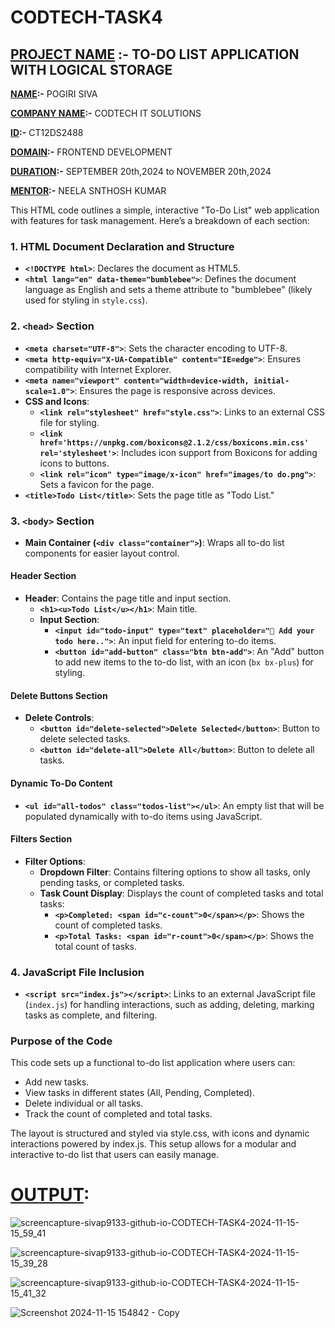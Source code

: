 # CODTECH-TASK4  

## <ins>PROJECT NAME</ins> :- TO-DO LIST APPLICATION WITH LOGICAL STORAGE  

**<ins>NAME</ins>:-** POGIRI SIVA  

**<ins>COMPANY NAME</ins>:-** CODTECH IT SOLUTIONS

**<ins>ID</ins>:-** CT12DS2488  

**<ins>DOMAIN</ins>:-** FRONTEND DEVELOPMENT

**<ins>DURATION</ins>:-** SEPTEMBER 20th,2024 to NOVEMBER 20th,2024

**<ins>MENTOR</ins>:-** NEELA SNTHOSH KUMAR   

This HTML code outlines a simple, interactive "To-Do List" web application with features for task management. Here’s a breakdown of each section:

### 1. **HTML Document Declaration and Structure**
   - **`<!DOCTYPE html>`**: Declares the document as HTML5.
   - **`<html lang="en" data-theme="bumblebee">`**: Defines the document language as English and sets a theme attribute to "bumblebee" (likely used for styling in `style.css`).

### 2. **`<head>` Section**
   - **`<meta charset="UTF-8">`**: Sets the character encoding to UTF-8.
   - **`<meta http-equiv="X-UA-Compatible" content="IE=edge">`**: Ensures compatibility with Internet Explorer.
   - **`<meta name="viewport" content="width=device-width, initial-scale=1.0">`**: Ensures the page is responsive across devices.
   - **CSS and Icons**:
      - **`<link rel="stylesheet" href="style.css">`**: Links to an external CSS file for styling.
      - **`<link href='https://unpkg.com/boxicons@2.1.2/css/boxicons.min.css' rel='stylesheet'>`**: Includes icon support from Boxicons for adding icons to buttons.
      - **`<link rel="icon" type="image/x-icon" href="images/to do.png">`**: Sets a favicon for the page.
   - **`<title>Todo List</title>`**: Sets the page title as "Todo List."

### 3. **`<body>` Section**
   - **Main Container (`<div class="container">`)**: Wraps all to-do list components for easier layout control.

   #### Header Section
   - **Header**: Contains the page title and input section.
      - **`<h1><u>Todo List</u></h1>`**: Main title.
      - **Input Section**: 
         - **`<input id="todo-input" type="text" placeholder="📑 Add your todo here..">`**: An input field for entering to-do items.
         - **`<button id="add-button" class="btn btn-add">`**: An "Add" button to add new items to the to-do list, with an icon (`bx bx-plus`) for styling.

   #### Delete Buttons Section
   - **Delete Controls**:
      - **`<button id="delete-selected">Delete Selected</button>`**: Button to delete selected tasks.
      - **`<button id="delete-all">Delete All</button>`**: Button to delete all tasks.

   #### Dynamic To-Do Content
   - **`<ul id="all-todos" class="todos-list"></ul>`**: An empty list that will be populated dynamically with to-do items using JavaScript.

   #### Filters Section
   - **Filter Options**:
      - **Dropdown Filter**: Contains filtering options to show all tasks, only pending tasks, or completed tasks.
      - **Task Count Display**: Displays the count of completed tasks and total tasks:
         - **`<p>Completed: <span id="c-count">0</span></p>`**: Shows the count of completed tasks.
         - **`<p>Total Tasks: <span id="r-count">0</span></p>`**: Shows the total count of tasks.

### 4. **JavaScript File Inclusion**
   - **`<script src="index.js"></script>`**: Links to an external JavaScript file (`index.js`) for handling interactions, such as adding, deleting, marking tasks as complete, and filtering.

### Purpose of the Code
This code sets up a functional to-do list application where users can:
   - Add new tasks.
   - View tasks in different states (All, Pending, Completed).
   - Delete individual or all tasks.
   - Track the count of completed and total tasks.

The layout is structured and styled via style.css, with icons and dynamic interactions powered by index.js. This setup allows for a modular and interactive to-do list that users can easily manage.

# <ins>OUTPUT</ins>:

![screencapture-sivap9133-github-io-CODTECH-TASK4-2024-11-15-15_59_41](https://github.com/user-attachments/assets/819a4151-bb20-454a-b53e-2c6d5434b56c)  

![screencapture-sivap9133-github-io-CODTECH-TASK4-2024-11-15-15_39_28](https://github.com/user-attachments/assets/4586999d-2841-4fd2-944b-aff21e53ac7f)  

![screencapture-sivap9133-github-io-CODTECH-TASK4-2024-11-15-15_41_32](https://github.com/user-attachments/assets/81e55514-6811-4dc0-9130-a739a1b5102c)  

![Screenshot 2024-11-15 154842 - Copy](https://github.com/user-attachments/assets/eb90cc9a-c153-4d00-a9ed-5f0a910409d7)  



